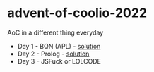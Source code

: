 # advent-of-coolio-2022
AoC in a different thing everyday

* Day 1 - BQN (APL) - [solution](./day_1)
* Day 2 - Prolog - [solution](./day_2)
* Day 3 - JSFuck or LOLCODE
